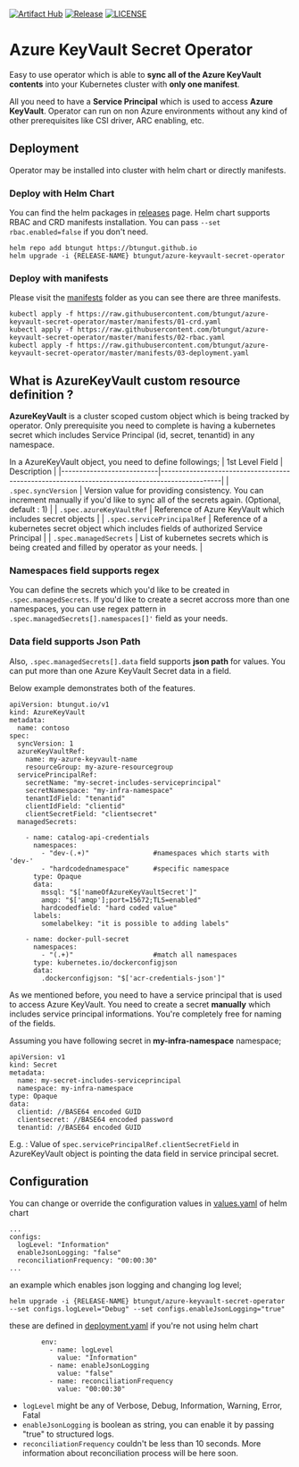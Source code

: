 [![Artifact Hub](https://img.shields.io/endpoint?url=https://artifacthub.io/badge/repository/azure-keyvault-secret-operator)](https://artifacthub.io/packages/search?repo=azure-keyvault-secret-operator)
[![Release](https://img.shields.io/github/v/release/btungut/azure-keyvault-secret-operator?include_prereleases&style=plastic)](https://github.com/btungut/azure-keyvault-secret-operator/releases/tag/0.0.4)
[![LICENSE](https://img.shields.io/github/license/btungut/azure-keyvault-secret-operator?style=plastic)](https://github.com/btungut/azure-keyvault-secret-operator/blob/master/LICENSE)

# Azure KeyVault Secret Operator
Easy to use operator which is able to **sync all of the Azure KeyVault contents** into your Kubernetes cluster with **only one manifest**. 

All you need to have a **Service Principal** which is used to access **Azure KeyVault**.
Operator can run on non Azure environments without any kind of other prerequisites like CSI driver, ARC enabling, etc.

## Deployment
Operator may be installed into cluster with helm chart or directly manifests.
### Deploy with Helm Chart
You can find the helm packages in [releases](https://github.com/btungut/azure-keyvault-secret-operator/releases) page. Helm chart supports RBAC and CRD manifests installation. You can pass `--set rbac.enabled=false` if you don't need.

```
helm repo add btungut https://btungut.github.io
helm upgrade -i {RELEASE-NAME} btungut/azure-keyvault-secret-operator
```


### Deploy with manifests 
Please visit the [manifests](https://github.com/btungut/azure-keyvault-secret-operator/tree/master/manifests) folder as you can see there are three manifests.

```
kubectl apply -f https://raw.githubusercontent.com/btungut/azure-keyvault-secret-operator/master/manifests/01-crd.yaml
kubectl apply -f https://raw.githubusercontent.com/btungut/azure-keyvault-secret-operator/master/manifests/02-rbac.yaml
kubectl apply -f https://raw.githubusercontent.com/btungut/azure-keyvault-secret-operator/master/manifests/03-deployment.yaml
```


## What is AzureKeyVault custom resource definition ?
**AzureKeyVault** is a cluster scoped custom object which is being tracked by operator.
Only prerequisite you need to complete is having a kubernetes secret which includes Service Principal (id, secret, tenantid) in any namespace.

In a AzureKeyVault object, you need to define followings;
| 1st Level Field           | Description                                                                                   |
|---------------------------|-----------------------------------------------------------------------------------------------|
| `.spec.syncVersion`    | Version value for providing consistency. You can increment manually if you'd like to sync all of the secrets again. (Optional, default : 1)                                     |
| `.spec.azureKeyVaultRef`    | Reference of Azure KeyVault which includes secret objects                                     |
| `.spec.servicePrincipalRef` | Reference of a kubernetes secret object which includes fields of authorized Service Principal |
| `.spec.managedSecrets`      | List of kubernetes secrets which is being created and filled by operator as your needs.       |


### Namespaces field supports regex
You can define the secrets which you'd like to be created in `.spec.managedSecrets`. If you'd like to create a secret accross more than one namespaces, you can use regex pattern in `.spec.managedSecrets[].namespaces[]'` field as your needs.

### Data field supports Json Path
Also, `.spec.managedSecrets[].data` field supports **json path** for values. You can put more than one Azure KeyVault Secret data in a field.

Below example demonstrates both of the features.

```
apiVersion: btungut.io/v1
kind: AzureKeyVault
metadata:
  name: contoso
spec:
  syncVersion: 1
  azureKeyVaultRef:
    name: my-azure-keyvault-name
    resourceGroup: my-azure-resourcegroup
  servicePrincipalRef:
    secretName: "my-secret-includes-serviceprincipal"
    secretNamespace: "my-infra-namespace"
    tenantIdField: "tenantid"
    clientIdField: "clientid"
    clientSecretField: "clientsecret"
  managedSecrets:

    - name: catalog-api-credentials
      namespaces:
        - "dev-(.+)"                #namespaces which starts with 'dev-'
        - "hardcodednamespace"      #specific namespace
      type: Opaque
      data:
        mssql: "$['nameOfAzureKeyVaultSecret']"
        amqp: "$['amqp'];port=15672;TLS=enabled"
        hardcodedfield: "hard coded value"
      labels:
        somelabelkey: "it is possible to adding labels"

    - name: docker-pull-secret
      namespaces:
        - "(.+)"                    #match all namespaces
      type: kubernetes.io/dockerconfigjson
      data:
        .dockerconfigjson: "$['acr-credentials-json']"
```


As we mentioned before, you need to have a service principal that is used to access Azure KeyVault. You need to create a secret **manually** which includes service principal informations. You're completely free for naming of the fields. 

Assuming you have following secret in **my-infra-namespace** namespace;
```
apiVersion: v1
kind: Secret
metadata:
  name: my-secret-includes-serviceprincipal
  namespace: my-infra-namespace
type: Opaque
data:
  clientid: //BASE64 encoded GUID
  clientsecret: //BASE64 encoded password
  tenantid: //BASE64 encoded GUID
```
E.g. : Value of `spec.servicePrincipalRef.clientSecretField` in AzureKeyVault object is pointing the data field in service principal secret.

## Configuration
You can change or override the configuration values in [values.yaml](https://github.com/btungut/azure-keyvault-secret-operator/blob/master/helm/values.yaml) of helm chart

```
...
configs:
  logLevel: "Information"
  enableJsonLogging: "false"
  reconciliationFrequency: "00:00:30"
...
```

an example which enables json logging and changing log level;
```
helm upgrade -i {RELEASE-NAME} btungut/azure-keyvault-secret-operator --set configs.logLevel="Debug" --set configs.enableJsonLogging="true"
```

these are defined in [deployment.yaml](https://github.com/btungut/azure-keyvault-secret-operator/blob/master/manifests/03-deployment.yaml) if you're not using helm chart

```
        env:
          - name: logLevel
            value: "Information"
          - name: enableJsonLogging
            value: "false"
          - name: reconciliationFrequency
            value: "00:00:30"
```

- `logLevel` might be any of Verbose, Debug, Information, Warning, Error, Fatal
- `enableJsonLogging` is boolean as string, you can enable it by passing "true" to structured logs.
- `reconciliationFrequency` couldn't be less than 10 seconds. More information about reconciliation process will be here soon.

